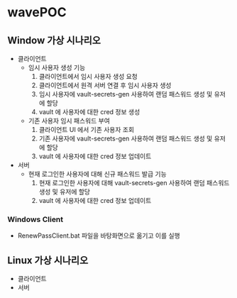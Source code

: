 # wavePOC

## Window 가상 시나리오

- 클라이언트 
	- 임시 사용자 생성 기능
		1. 클라이언트에서 임시 사용자 생성 요청
		2. 클라이언트에서 원격 서버 연결 후 임시 사용자 생성 
		3. 임시 사용자에 vault-secrets-gen 사용하여 랜덤 패스워드 생성 및 유저에 할당  
		4. vault 에 사용자에 대한 cred 정보 생성
	- 기존 사용자 임시 패스워드 부여
		1. 클라이언트 UI 에서 기존 사용자 조회  
		2. 기존 사용자에 vault-secrets-gen 사용하여 랜덤 패스워드 생성 및 유저에 할당  
		3. vault 에 사용자에 대한 cred 정보 업데이트
- 서버 
	- 현재 로그인한 사용자에 대해 신규 패스워드 발급 기능 
		1. 현재 로그인한 사용자에 대해  vault-secrets-gen 사용하여 랜덤 패스워드 생성 및 유저에 할당   
		2. vault 에 사용자에 대한 cred 정보 업데이트


### Windows Client

- RenewPassClient.bat 파일을 바탕화면으로 옮기고 이를 실행

## Linux 가상 시나리오
- 클라이언트 
- 서버
